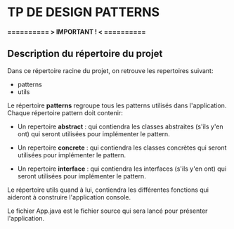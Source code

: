 # TP DE DESIGN PATTERNS

<strong> ========== > IMPORTANT ! < ========== </strong>
## Description du répertoire du projet

Dans ce répertoire racine du projet, on retrouve les repertoires suivant:

*   patterns
*   utils

Le répertoire <strong>patterns</strong> regroupe tous les patterns utilisés dans l'application. Chaque répertoire pattern doit contenir:

*   Un repertoire <strong>abstract</strong> : qui contiendra les classes abstraites (s'ils y'en ont) qui seront utilisées pour implémenter le pattern.

*   Un repertoire <strong>concrete</strong> : qui contiendra les classes concrètes qui seront utilisées pour implémenter le pattern.

*   Un repertoire <strong>interface</strong> : qui contiendra les interfaces (s'ils y'en ont) qui seront utilisées pour implémenter le pattern.

Le répertoire utils quand à lui, contiendra les différentes fonctions qui aideront à construire l'application console.

Le fichier App.java est le fichier source qui sera lancé pour présenter l'application.

